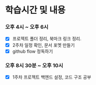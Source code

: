 # 학습시간 및 내용

### 오후 4시 ~ 오후 6시

- [x]  프로젝트 폴더 정리, 북마크 링크 정리.
- [x]  2주차 일정 확인, 문서 포멧 만들기
- [x]  github flow 정독하기

### 오후 8시 30분 ~ 오후 10시

- [x]  1주차 프로젝트 백엔드 설정, 코드 구조 공부
